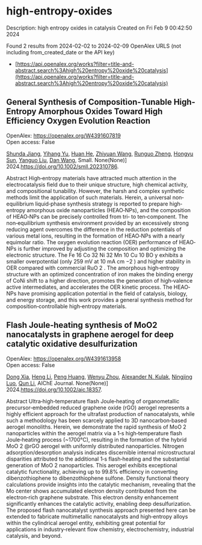 # high-entropy-oxides
Description: high entropy oxides in catalysis
Created on Fri Feb  9 00:42:50 2024

Found 2 results from 2024-02-02 to 2024-02-09
OpenAlex URLS (not including from_created_date or the API key)
- [https://api.openalex.org/works?filter=title-and-abstract.search%3Ahigh%20entropy%20oxide%20catalysis](https://api.openalex.org/works?filter=title-and-abstract.search%3Ahigh%20entropy%20oxide%20catalysis)

## General Synthesis of Composition‐Tunable High‐Entropy Amorphous Oxides Toward High Efficiency Oxygen Evolution Reaction   

OpenAlex: https://openalex.org/W4391607819    
Open access: False
    
[Shunda Jiang](https://openalex.org/A5019020896), [Yihang Yu](https://openalex.org/A5019226659), [Huan He](https://openalex.org/A5003452086), [Zhiyuan Wang](https://openalex.org/A5001556458), [Runguo Zheng](https://openalex.org/A5059496516), [Hongyu Sun](https://openalex.org/A5039667666), [Yanguo Liu](https://openalex.org/A5056512009), [Dan Wang](https://openalex.org/A5058380236), Small. None(None)] 2024.https://doi.org/10.1002/smll.202310786.
    
Abstract High‐entropy materials have attracted much attention in the electrocatalysis field due to their unique structure, high chemical activity, and compositional tunability. However, the harsh and complex synthetic methods limit the application of such materials. Herein, a universal non‐equilibrium liquid‐phase synthesis strategy is reported to prepare high‐entropy amorphous oxide nanoparticles (HEAO‐NPs), and the composition of HEAO‐NPs can be precisely controlled from tri‐ to ten‐component. The non‐equilibrium synthesis environment provided by an excessively strong reducing agent overcomes the difference in the reduction potentials of various metal ions, resulting in the formation of HEAO‐NPs with a nearly equimolar ratio. The oxygen evolution reaction (OER) performance of HEAO‐NPs is further improved by adjusting the composition and optimizing the electronic structure. The Fe 16 Co 32 Ni 32 Mn 10 Cu 10 BO y exhibits a smaller overpotential (only 259 mV at 10 mA cm −2 ) and higher stability in OER compared with commercial RuO 2 . The amorphous high‐entropy structure with an optimized concentration of iron makes the binding energy of CoNi shift to a higher direction, promotes the generation of high‐valence active intermediates, and accelerates the OER kinetic process. The HEAO‐NPs have promising application potential in the field of catalysis, biology, and energy storage, and this work provides a general synthesis method for composition‐controllable high‐entropy materials.    

    

## Flash Joule‐heating synthesis of MoO2 nanocatalysts in graphene aerogel for deep catalytic oxidative desulfurization   

OpenAlex: https://openalex.org/W4391613958    
Open access: False
    
[Dong Xia](https://openalex.org/A5051652070), [Heng Li](https://openalex.org/A5090877758), [Peng Huang](https://openalex.org/A5019214638), [Wenyu Zhou](https://openalex.org/A5047701204), [Alexander N. Kulak](https://openalex.org/A5057436722), [Ningjing Luo](https://openalex.org/A5068116015), [Qun Li](https://openalex.org/A5066887020), AIChE Journal. None(None)] 2024.https://doi.org/10.1002/aic.18357.
    
Abstract Ultra‐high‐temperature flash Joule‐heating of organometallic precursor‐embedded reduced graphene oxide (rGO) aerogel represents a highly efficient approach for the ultrafast production of nanocatalysts, while such a methodology has been scarcely applied to 3D nanocarbon‐based aerogel monoliths. Herein, we demonstrate the rapid synthesis of MoO 2 nanoparticles within the aerogel matrix via a 1‐s high‐temperature flash Joule‐heating process (~1700°C), resulting in the formation of the hybrid MoO 2 @rGO aerogel with uniformly distributed nanoparticles. Nitrogen adsorption/desorption analysis indicates discernible internal microstructural disparities attributed to the additional 1‐s flash‐heating and the substantial generation of MoO 2 nanoparticles. This aerogel exhibits exceptional catalytic functionality, achieving up to 99.8% efficiency in converting dibenzothiophene to dibenzothiophene sulfone. Density functional theory calculations provide insights into the catalytic mechanism, revealing that the Mo center shows accumulated electron density contributed from the electron‐rich graphene substrate. This electron density enhancement significantly enhances the catalytic activity, enabling deep desulfurization. The proposed flash nanocatalyst synthesis approach presented here can be extended to fabricate multimetallic nanocatalysts and high‐entropy alloys within the cylindrical aerogel entity, exhibiting great potential for applications in industry‐relevant flow chemistry, electrochemistry, industrial catalysis, and beyond.    

    
